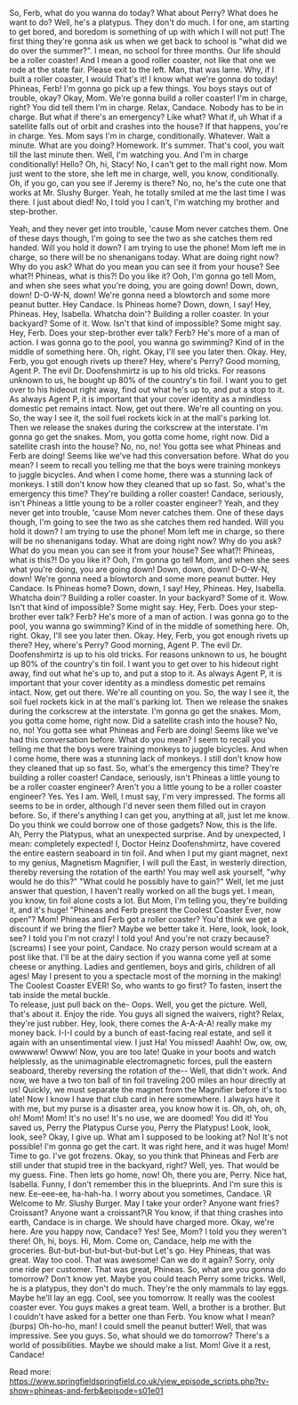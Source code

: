 So, Ferb, what do you wanna do today? What about Perry? What does he want to do? Well, he's a platypus.
They don't do much.
I for one, am starting to get bored, and boredom is something of up with which I will not put! The first thing they're gonna ask us when we get back to school is "what did we do over the summer?".
I mean, no school for three months.
Our life should be a roller coaster! And I mean a good roller coaster, not like that one we rode at the state fair.
Please exit to the left.
Man, that was lame.
Why, if I built a roller coaster, I would That's it! I know what we're gonna do today! Phineas, Ferb! I'm gonna go pick up a few things.
You boys stays out of trouble, okay? Okay, Mom.
We're gonna build a roller coaster! I'm in charge, right? You did tell them I'm in charge.
Relax, Candace.
Nobody has to be in charge.
But what if there's an emergency? Like what? What if, uh What if a satellite falls out of orbit and crashes into the house? If that happens, you're in charge.
Yes.
Mom says I'm in charge, conditionally.
Whatever.
Wait a minute.
What are you doing? Homework.
It's summer.
That's cool, you wait till the last minute then.
Well, I'm watching you.
And I'm in charge conditionally! Hello? Oh, hi, Stacy! No, I can't get to the mall right now.
Mom just went to the store, she left me in charge, well, you know, conditionally.
Oh, if you go, can you see if Jeremy is there? No, no, he's the cute one that works at Mr.
Slushy Burger.
Yeah, he totally smiled at me the last time I was there.
I just about died! No, I told you I can't, I'm watching my brother and step-brother.


Yeah, and they never get into trouble, 'cause Mom never catches them.
One of these days though, I'm going to see the two as she catches them red handed.
Will you hold it down? I am trying to use the phone! Mom left me in charge, so there will be no shenanigans today.
What are doing right now? Why do you ask? What do you mean you can see it from your house? See what?! Phineas, what is this?! Do you like it? Ooh, I'm gonna go tell Mom, and when she sees what you're doing, you are going down! Down, down, down! D-O-W-N, down! We're gonna need a blowtorch and some more peanut butter.
Hey Candace.
Is Phineas home? Down, down, I say! Hey, Phineas.
Hey, Isabella.
Whatcha doin'? Building a roller coaster.
In your backyard? Some of it.
Wow.
Isn't that kind of impossible? Some might say.
Hey, Ferb.
Does your step-brother ever talk? Ferb? He's more of a man of action.
I was gonna go to the pool, you wanna go swimming? Kind of in the middle of something here.
Oh, right.
Okay, I'll see you later then.
Okay.
Hey, Ferb, you got enough rivets up there? Hey, where's Perry? Good morning, Agent P.
The evil Dr.
Doofenshmirtz is up to his old tricks.
For reasons unknown to us, he bought up 80% of the country's tin foil.
I want you to get over to his hideout right away, find out what he's up to, and put a stop to it.
As always Agent P, it is important that your cover identity as a mindless domestic pet remains intact.
Now, get out there.
We're all counting on you.
So, the way I see it, the soil fuel rockets kick in at the mall's parking lot.
Then we release the snakes during the corkscrew at the interstate.
I'm gonna go get the snakes.
Mom, you gotta come home, right now.
Did a satellite crash into the house? No, no, no! You gotta see what Phineas and Ferb are doing! Seems like we've had this conversation before.
What do you mean? I seem to recall you telling me that the boys were training monkeys to juggle bicycles.
And when I come home, there was a stunning lack of monkeys.
I still don't know how they cleaned that up so fast.
So, what's the emergency this time? They're building a roller coaster! Candace, seriously, isn't Phineas a little young to be a roller coaster engineer? Yeah, and they never get into trouble, 'cause Mom never catches them.
One of these days though, I'm going to see the two as she catches them red handed.
Will you hold it down? I am trying to use the phone! Mom left me in charge, so there will be no shenanigans today.
What are doing right now? Why do you ask? What do you mean you can see it from your house? See what?! Phineas, what is this?! Do you like it? Ooh, I'm gonna go tell Mom, and when she sees what you're doing, you are going down! Down, down, down! D-O-W-N, down! We're gonna need a blowtorch and some more peanut butter.
Hey Candace.
Is Phineas home? Down, down, I say! Hey, Phineas.
Hey, Isabella.
Whatcha doin'? Building a roller coaster.
In your backyard? Some of it.
Wow.
Isn't that kind of impossible? Some might say.
Hey, Ferb.
Does your step-brother ever talk? Ferb? He's more of a man of action.
I was gonna go to the pool, you wanna go swimming? Kind of in the middle of something here.
Oh, right.
Okay, I'll see you later then.
Okay.
Hey, Ferb, you got enough rivets up there? Hey, where's Perry? Good morning, Agent P.
The evil Dr.
Doofenshmirtz is up to his old tricks.
For reasons unknown to us, he bought up 80% of the country's tin foil.
I want you to get over to his hideout right away, find out what he's up to, and put a stop to it.
As always Agent P, it is important that your cover identity as a mindless domestic pet remains intact.
Now, get out there.
We're all counting on you.
So, the way I see it, the soil fuel rockets kick in at the mall's parking lot.
Then we release the snakes during the corkscrew at the interstate.
I'm gonna go get the snakes.
Mom, you gotta come home, right now.
Did a satellite crash into the house? No, no, no! You gotta see what Phineas and Ferb are doing! Seems like we've had this conversation before.
What do you mean? I seem to recall you telling me that the boys were training monkeys to juggle bicycles.
And when I come home, there was a stunning lack of monkeys.
I still don't know how they cleaned that up so fast.
So, what's the emergency this time? They're building a roller coaster! Candace, seriously, isn't Phineas a little young to be a roller coaster engineer? 
Aren't you a little young to be a roller coaster engineer? Yes.
Yes I am.
Well, I must say, I'm very impressed.
The forms all seems to be in order, although I'd never seen them filled out in crayon before.
So, if there's anything I can get you, anything at all, just let me know.
Do you think we could borrow one of those gadgets? Now, this is the life.
Ah, Perry the Platypus, what an unexpected surprise.
And by unexpected, I mean: completely expected! 
I, Doctor Heinz Doofenshmirtz, have covered the entire eastern seaboard in tin foil.
And when I put my giant magnet, next to my genius, Magnetism Magnifier, I will pull the East, in westerly direction, 
thereby reversing the rotation of the earth! 
You may well ask yourself, "why would he do this?" "What could he possibly have to gain?" 
Well, let me just answer that question, I haven't really worked on all the bugs yet.
I mean, you know, tin foil alone costs a lot.
But Mom, I'm telling you, they're building it, and it's huge! 
"Phineas and Ferb present the Coolest Coaster Ever, now open"? 
Mom! Phineas and Ferb got a roller coaster? You'd think we get a discount if we bring the flier? Maybe we better take it.
Here, look, look, look, see? I told you I'm not crazy! I told you! And you're not crazy because? (screams) 
I see your point, Candace.
No crazy person would scream at a post like that.
I'll be at the dairy section if you wanna come yell at some cheese or anything.
Ladies and gentlemen, boys and girls, children of all ages! May I present to you a spectacle most of the morning in the making! 
The Coolest Coaster EVER! So, who wants to go first? 
To fasten, insert the tab inside the metal buckle.  
To release, just pull back on the- Oops.
Well, you get the picture.
Well, that's about it.
Enjoy the ride.
You guys all signed the waivers, right? Relax, they're just rubber.
Hey, look, there comes the A-A-A-A! 
really make my money back.
I-I-I could by a bunch of east-facing real estate, and sell it again with an unsentimental view.
I just Ha! You missed! Aaahh! Ow, ow, ow, owwwww! Owww! Now, you are too late! Quake in your boots and watch helplessly, as the unimaginable electromagnetic forces, pull the eastern seaboard, thereby reversing the rotation of the-- Well, that didn't work.
And now, we have a two ton ball of tin foil traveling 200 miles an hour directly at us! Quickly, we must separate the magnet from the Magnifier before it's too late!
Now I know I have that club card in here somewhere.
I always have it with me, but my purse is a disaster area, you know how it is.
Oh, oh, oh, oh, oh! Mom! Mom! It's no use! It's no use, we are doomed! You did it! You saved us, Perry the Platypus Curse you, Perry the Platypus! Look, look, look, see? Okay, I give up.
What am I supposed to be looking at? No! It's not possible! I'm gonna go get the cart.
It was right here, and it was huge! Mom! Time to go.
I've got frozens.
Okay, so you think that Phineas and Ferb are still under that stupid tree in the backyard, right? Well, yes.
That would be my guess.
Fine.
Then lets go home, now! Oh, there you are, Perry.
Nice hat, Isabella.
Funny, I don't remember this in the blueprints.
And I'm sure this is new.
Ee-eee-ee, ha-hah-ha.
I worry about you sometimes, Candace.
\R Welcome to Mr.
Slushy Burger.
May I take your order? Anyone want fries? Croissant? Anyone want a croissant?\R You know, if that thing crashes into earth, Candace is in charge.
We should have charged more.
Okay, we're here.
Are you happy now, Candace? Yes! See, Mom? I told you they weren't there! Oh, hi, boys.
Hi, Mom.
Come on, Candace, help me with the groceries.
But-but-but-but-but-but-but Let's go.
Hey Phineas, that was great.
Way too cool.
That was awesome! Can we do it again? Sorry, only one ride per customer.
That was great, Phineas.
So, what are you gonna do tomorrow? Don't know yet.
Maybe you could teach Perry some tricks.
Well, he is a platypus, they don't do much.
They're the only mammals to lay eggs.
Maybe he'll lay an egg.
Cool, see you tomorrow.
It really was the coolest coaster ever.
You guys makes a great team.
Well, a brother is a brother.
But I couldn't have asked for a better one than Ferb.
You know what I mean? (burps) Oh-ho-ho, man! I could smell the peanut butter! Well, that was impressive.
See you guys.
So, what should we do tomorrow? There's a world of possibilities.
Maybe we should make a list.
Mom! Give it a rest, Candace! 

Read more: https://www.springfieldspringfield.co.uk/view_episode_scripts.php?tv-show=phineas-and-ferb&episode=s01e01
